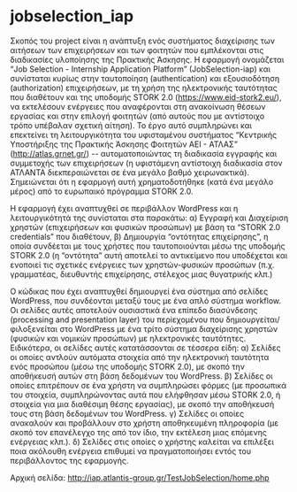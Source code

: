 # jobselection_iap

Σκοπός του project είναι η ανάπτυξη ενός συστήματος διαχείρισης των αιτήσεων των επιχειρήσεων και των φοιτητών που εμπλέκονται στις διαδικασίες υλοποίησης της Πρακτικής Άσκησης. Η εφαρμογή ονομάζεται “Job Selection - Internship Application Platform” (JobSelection-iap) και συνίσταται κυρίως στην ταυτοποίηση (authentication) και εξουσιοδότηση (authorization) επιχειρήσεων, με τη χρήση της ηλεκτρονικής ταυτότητας που διαθέτουν και της υποδομής STORK 2.0 (https://www.eid-stork2.eu/), να εκτελέσουν ενέργειες που αναφέρονται στη ανακοίνωση θέσεων εργασίας και στην επιλογή φοιτητών (από αυτούς που με αντίστοιχο τρόπο υπέβαλαν σχετική αίτηση). Το έργο αυτό συμπληρώνει και επεκτείνει τη λειτουργικότητα του υφισταμένου συστήματος “Κεντρικής Υποστήριξης της Πρακτικής Άσκησης Φοιτητών ΑΕΙ - ΑΤΛΑΣ” (http://atlas.grnet.gr/) -- αυτοματοποιώντας τη διαδικασία εγγραφής και συμμετοχής των επιχειρήσεων (η υφιστάμενη αντίστοιχη διαδικασία στον ΑΤΛΑΝΤΑ διεκπεραιώνεται σε ένα μεγάλο βαθμό χειρωνακτικά).
Σημειώνεται ότι η εφαρμογή αυτή χρηματοδοτήθηκε (κατά ένα μεγάλο μέρος) από το ευρωπαικό πρόγραμμα STORK 2.0.

Η εφαρμογή έχει αναπτυχθεί σε περιβάλλον WordPress και η λειτουργικότητά της συνίσταται στα παρακάτω:
α) Εγγραφή και Διαχείριση χρηστών (επιχειρήσεων και φυσικών προσώπων) με βάση τα “STORK 2.0 credentials” που διαθέτουν,
β) Δημιουργία “οντότητας επιχείρησης”, η οποία συνδέεται με τους χρήστες που ταυτοποιούνται μέσω της υποδομής STORK 2.0 (η “οντότητα” αυτή αποτελεί το αντικείμενο που υποδέχεται και ενοποιεί τις σχετικές ενέργειες των χρηστών-φυσικών προσώπων (π.χ. γραμματέας, διευθυντής επιχείρησης, στέλεχος μιας θυγατρικής κλπ.)

Ο κώδικας που έχει αναπτυχθεί δημιουργεί ένα σύστημα από σελίδες WordPress, που συνδέονται μεταξύ τους με ένα απλό σύστημα workflow. Οι σελίδες αυτές αποτελούν ουσιαστικά ένα επίπεδο διασύνδεσης (processing and presentation layer) του περiεχομένου που δημιουργείται/φιλοξενείται στο WordPress με ένα τρίτο σύστημα διαχείρισης χρηστών (φυσικών και νομικών προσώπων) με ηλεκτρονικές ταυτότητες. Ειδικότερα, οι σελίδες αυτές κατατάσσονται σε τέσσερα είδη:
α) Σελίδες οι οποίες αντλούν αυτόματα στοιχεία από την ηλεκτρονική ταυτότητα ενός προσώπου (μέσω της υποδομής STORK 2.0), με σκοπό την αποθήκευσή αυτών στη βάση δεδομένων του WordPress.
β) Σελίδες οι οποίες επιτρέπουν σε ένα χρήστη να συμπληρώσει φόρμες (με προσωπικά του στοιχεία, συμπληρώνοντας αυτά που ελήφθησαν μέσω STORK 2.0, ή στοιχεία για μια διαθέσιμη θέσης εργασίας), με σκοπό την αποθήκευσή τους στη βάση δεδομένων του WordPress.
γ) Σελίδες οι οποίες ανακαλούν και προβάλλουν στο χρήστη αποθηκευμένη πληροφορία (με σκοπό τον επανέλεγχο της από τον ίδιο, την εκτέλεση μιας επόμενης ενέργειας κλπ.).
δ) Σελίδες στις οποίες ο χρήστης καλείται να επιλέξει ποια ακόλουθη ενέργεια επιθυμεί να πραγματοποιήσει εντός του περιβάλλοντος της εφαρμογής.

Αρχική σελίδα: http://iap.atlantis-group.gr/TestJobSelection/home.php
